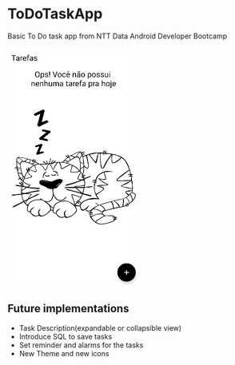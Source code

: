 # ToDoTaskApp

Basic To Do task app from NTT Data Android Developer Bootcamp

![layout_sample_01](https://github.com/Furaime/ToDoTaskApp/blob/master/layout_sample_01.png)

## Future implementations

- Task Description(expandable or collapsible view)
- Introduce SQL to save tasks
- Set reminder and alarms for the tasks
- New Theme and new icons
